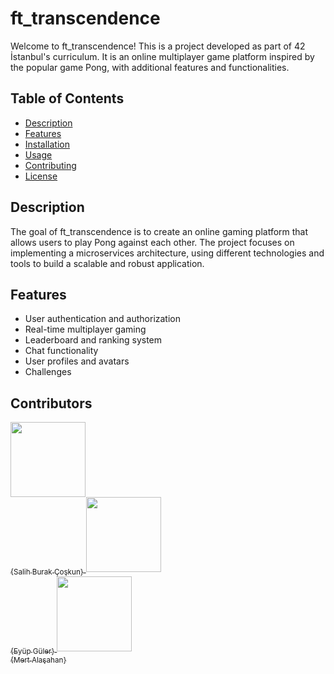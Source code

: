 # ft_transcendence

Welcome to ft_transcendence! This is a project developed as part of 42 İstanbul's curriculum. It is an online multiplayer game platform inspired by the popular game Pong, with additional features and functionalities.

## Table of Contents

- [Description](#description)
- [Features](#features)
- [Installation](#installation)
- [Usage](#usage)
- [Contributing](#contributing)
- [License](#license)

## Description

The goal of ft_transcendence is to create an online gaming platform that allows users to play Pong against each other. The project focuses on implementing a microservices architecture, using different technologies and tools to build a scalable and robust application.

## Features

- User authentication and authorization
- Real-time multiplayer gaming
- Leaderboard and ranking system
- Chat functionality
- User profiles and avatars
- Challenges

## Contributors
<div style="display: flex, alignItems: center, flexDirection: row">
  <a href="https://github.com/csalihburak">
    <img src="https://avatars.githubusercontent.com/u/91759472?v=4" width="120" style={{borderRadius: '50%'}} />
    <br />
    <sub>{Salih Burak Çoşkun}</sub> 
  </a>
  <a href="https://github.com/egulerr">
    <img src="https://avatars.githubusercontent.com/u/102732612?v=4" width="120"  style="display: inline-block; margin: 0 auto; max-width: 300px" />
    <br />
    <sub>{Eyüp Güler}</sub>
  </a>
  <a href="https://github.com/Mertflixs">
    <img src="https://avatars.githubusercontent.com/u/91759472?v=4" width="120" style={{borderRadius: '50%'}} />
    <br />
    <sub>{Mert Alaşahan}</sub>
  </a> 
</div>
